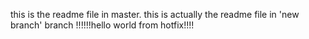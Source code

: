 this is the readme file in master.
this is actually the readme file in 'new branch' branch
!!!!!!hello world from hotfix!!!! 
